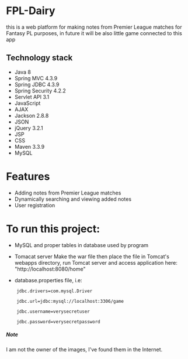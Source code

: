 # FPL-Dairy

this is a web platform for making notes from Premier League matches for Fantasy PL
purposes, in future it will be also little game connected to this app

## Technology stack

* Java 8
* Spring MVC 4.3.9
* Spring JDBC 4.3.9
* Spring Security 4.2.2
* Servlet API 3.1
* JavaScript
* AJAX
* Jackson 2.8.8
* JSON
* jQuery 3.2.1
* JSP
* CSS
* Maven 3.3.9
* MySQL

# Features

* Adding notes from Premier League matches
* Dynamically searching and viewing added notes
* User registration

# To run this project:
 
* MySQL and proper tables in database used by program
* Tomacat server
Make the war file then place the file in Tomcat's webapps directory, 
run Tomcat server and access application here: "http://localhost:8080/home"
 
* database.properties file, i.e:

```
    jdbc.drivers=com.mysql.Driver
    
    jdbc.url=jdbc:mysql://localhost:3306/game
    
    jdbc.username=verysecretuser
    
    jdbc.password=verysecretpassword
```

##### Note

I am not the owner of the images, I've found them in the Internet.